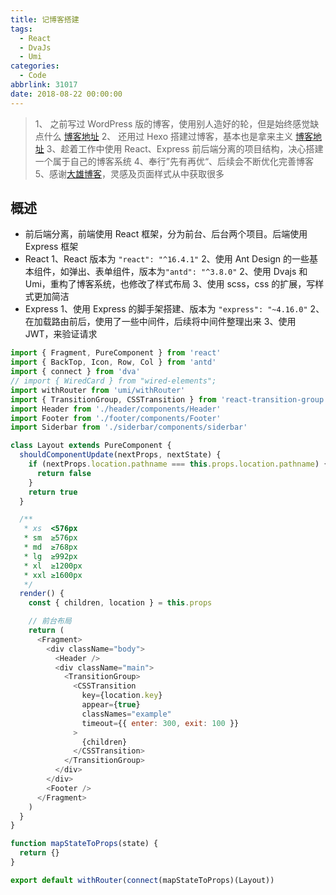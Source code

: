 ```yaml
---
title: 记博客搭建
tags:
  - React
  - DvaJs
  - Umi
categories:
  - Code
abbrlink: 31017
date: 2018-08-22 00:00:00
---
```


> 1、 之前写过 WordPress 版的博客，使用别人造好的轮，但是始终感觉缺点什么 [博客地址](http://utone.xiaohuaiqing.com/)
> 2、 还用过 Hexo 搭建过博客，基本也是拿来主义 [博客地址](http://github.xiaohuaiqing.com/)
> 3、趁着工作中使用 React、Express 前后端分离的项目结构，决心搭建一个属于自己的博客系统
> 4、奉行”先有再优“、后续会不断优化完善博客
> 5、感谢[大雄博客](https://199508.com/)，灵感及页面样式从中获取很多

<!-- more -->

## 概述

- 前后端分离，前端使用 React 框架，分为前台、后台两个项目。后端使用 Express 框架
- React
  1、React 版本为 `"react": "^16.4.1"`
  2、使用 Ant Design 的一些基本组件，如弹出、表单组件，版本为`"antd": "^3.8.0"`
  2、使用 Dvajs 和 Umi，重构了博客系统，也修改了样式布局
  3、使用 scss，css 的扩展，写样式更加简洁
- Express
  1、使用 Express 的脚手架搭建、版本为 `"express": "~4.16.0"`
  2、在加载路由前后，使用了一些中间件，后续将中间件整理出来
  3、使用 JWT，来验证请求

```js
import { Fragment, PureComponent } from 'react'
import { BackTop, Icon, Row, Col } from 'antd'
import { connect } from 'dva'
// import { WiredCard } from "wired-elements";
import withRouter from 'umi/withRouter'
import { TransitionGroup, CSSTransition } from 'react-transition-group'
import Header from './header/components/Header'
import Footer from './footer/components/Footer'
import Siderbar from './siderbar/components/siderbar'

class Layout extends PureComponent {
  shouldComponentUpdate(nextProps, nextState) {
    if (nextProps.location.pathname === this.props.location.pathname) {
      return false
    }
    return true
  }

  /**
   * xs  <576px
   * sm  ≥576px
   * md  ≥768px
   * lg  ≥992px
   * xl  ≥1200px
   * xxl ≥1600px
   */
  render() {
    const { children, location } = this.props

    // 前台布局
    return (
      <Fragment>
        <div className="body">
          <Header />
          <div className="main">
            <TransitionGroup>
              <CSSTransition
                key={location.key}
                appear={true}
                classNames="example"
                timeout={{ enter: 300, exit: 100 }}
              >
                {children}
              </CSSTransition>
            </TransitionGroup>
          </div>
        </div>
        <Footer />
      </Fragment>
    )
  }
}

function mapStateToProps(state) {
  return {}
}

export default withRouter(connect(mapStateToProps)(Layout))
```

